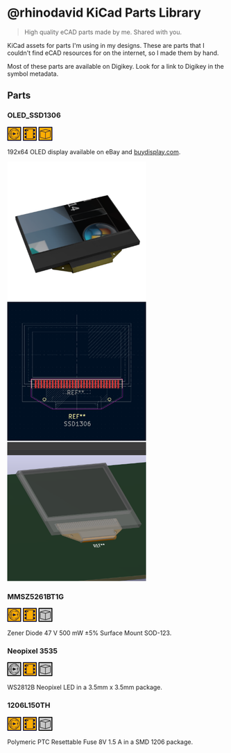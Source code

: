 # @rhinodavid KiCad Parts Library

> High quality eCAD parts made by me. Shared with you.

KiCad assets for parts I'm
using in my designs. These are parts that I couldn't find eCAD resources for on
the internet, so I made them by hand.

Most of these parts are available on
Digikey. Look for a link to Digikey in the symbol metadata.

## Parts

### OLED_SSD1306

<div display="flex">
        <img alt="Symbol available" src="./docs/readme/symbol_icon_alternate.png" width="32" height="32" />
        <img alt="Footprint available" src="./docs/readme/footprint_icon_alternate.png" width="32" height="32">
        <img alt="Model available" src="./docs/readme/model_icon_alternate.png" width="32" height=32 />
</div>

<p>

192x64 OLED display available on eBay and [buydisplay.com](https://www.buydisplay.com/datasheet-128x64-oled-module-spi-0-96-inch-graphic-displays-white-on-black).

</p>

<div display="flex">
    <img src="./docs/readme/img/OLED-SSD1306-128X64_folded_render.png" width="320" height=320>
    <img src="./docs/readme/img/OLED-SSD1306-128X64_folded_footprint.png" width="320" height=320>
    <img src="./docs/readme/img/OLED-SSD1306-128X64_folded_model.png" width="320" height=320>
</div>

### MMSZ5261BT1G

<div display="flex">
        <img alt="Symbol available" src="./docs/readme/symbol_icon_alternate.png" width="32" height="32" />
        <img alt="Footprint available" src="./docs/readme/footprint_icon_alternate.png" width="32" height="32">
        <img alt="Model unavailable" src="./docs/readme/model_icon.png" width="32" height=32 />
</div>

<p>

Zener Diode 47 V 500 mW ±5% Surface Mount SOD-123.

</p>


### Neopixel 3535

<div display="flex">
        <img alt="Symbol unavailable" src="./docs/readme/symbol_icon.png" width="32" height="32" />
        <img alt="Footprint available" src="./docs/readme/footprint_icon_alternate.png" width="32" height="32">
        <img alt="Model unavailable" src="./docs/readme/model_icon.png" width="32" height=32 />
</div>

<p>

WS2812B Neopixel LED in a 3.5mm x 3.5mm package.

</p>


### 1206L150TH

<div display="flex">
        <img alt="Symbol available" src="./docs/readme/symbol_icon_alternate.png" width="32" height="32" />
        <img alt="Footprint available" src="./docs/readme/footprint_icon_alternate.png" width="32" height="32">
        <img alt="Model unavailable" src="./docs/readme/model_icon.png" width="32" height=32 />
</div>

<p>

Polymeric PTC Resettable Fuse 8V 1.5 A in a SMD 1206 package.

</p>


